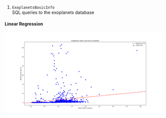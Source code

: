 1. `ExoplanetsBasicInfo`<br />
SQL queries to the exoplanets database
#### Linear Regression
<img src="/Exoplanets.eu Analytics/Linear regression correlation between radius and mass.png">

